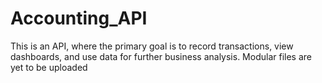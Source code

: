 # Accounting_API
This is an API, where the primary goal is to record transactions, view dashboards, and use data for further business analysis.
Modular files are yet to be uploaded
